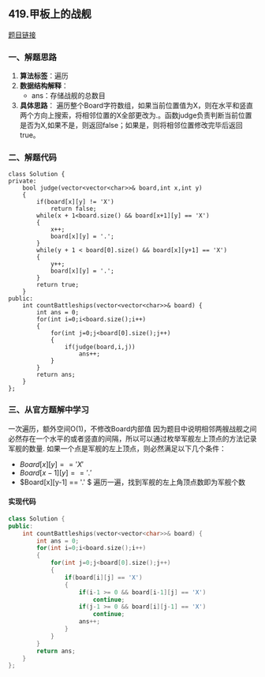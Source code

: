 ## 419.甲板上的战舰
[题目链接](https://leetcode-cn.com/problems/battleships-in-a-board/)
### 一、解题思路
1. **算法标签**：遍历
2. **数据结构解释**：
    * ans：存储战舰的总数目
3. **具体思路**：
    遍历整个Board字符数组，如果当前位置值为X，则在水平和竖直两个方向上搜索，将相邻位置的X全部更改为.。函数judge负责判断当前位置是否为X,如果不是，则返回false；如果是，则将相邻位置修改完毕后返回true。
### 二、解题代码
```C++{.line-numbers}
class Solution {
private:
    bool judge(vector<vector<char>>& board,int x,int y)
    {
        if(board[x][y] != 'X')
            return false;
        while(x + 1<board.size() && board[x+1][y] == 'X')
        {
            x++;
            board[x][y] = '.';
        }
        while(y + 1 < board[0].size() && board[x][y+1] == 'X')
        {
            y++;
            board[x][y] = '.';
        }  
        return true;
    }
public:
    int countBattleships(vector<vector<char>>& board) {
        int ans = 0;
        for(int i=0;i<board.size();i++)
        {
            for(int j=0;j<board[0].size();j++)
            {
                if(judge(board,i,j))
                    ans++;
            }
        }
        return ans;
    }
};
```
### 三、从官方题解中学习
一次遍历，额外空间O(1)，不修改Board内部值
因为题目中说明相邻两艘战舰之间必然存在一个水平的或者竖直的间隔，所以可以通过枚举军舰左上顶点的方法记录军舰的数量. 
如果一个点是军舰的左上顶点，则必然满足以下几个条件：
* $Board[x][y] ==  'X'$
* $Board[x-1][y] == '.'$
* $Board[x][y-1] == '.' $
遍历一遍，找到军舰的左上角顶点数即为军舰个数  
#### 实现代码
```C++ {.line-numbers}
class Solution {
public:
    int countBattleships(vector<vector<char>>& board) {
        int ans = 0;
        for(int i=0;i<board.size();i++)
        {
            for(int j=0;j<board[0].size();j++)
            {
                if(board[i][j] == 'X')
                {
                    if(i-1 >= 0 && board[i-1][j] == 'X')
                        continue;
                    if(j-1 >= 0 && board[i][j-1] == 'X')
                        continue;
                    ans++;
                }
            }
        }
        return ans;
    }
};
```
  
